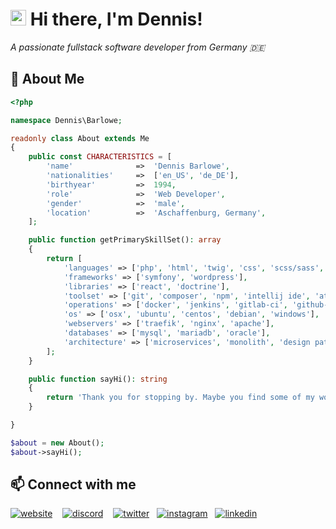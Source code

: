 <h1><img src="https://media.giphy.com/media/hvRJCLFzcasrR4ia7z/giphy.gif" width="25px"> Hi there, I'm Dennis!</h1>

<i>A passionate fullstack software developer from Germany 🇩🇪</i>

## 📖 About Me

```php
<?php

namespace Dennis\Barlowe;

readonly class About extends Me
{
    public const CHARACTERISTICS = [
        'name'              =>  'Dennis Barlowe',
        'nationalities'     =>  ['en_US', 'de_DE'],
        'birthyear'         =>  1994,
        'role'              =>  'Web Developer',
        'gender'            =>  'male',
        'location'          =>  'Aschaffenburg, Germany',
    ];

    public function getPrimarySkillSet(): array
    {
        return [
            'languages' => ['php', 'html', 'twig', 'css', 'scss/sass', 'javascript', 'sql', 'bash'], 
            'frameworks' => ['symfony', 'wordpress'],
            'libraries' => ['react', 'doctrine'],
            'toolset' => ['git', 'composer', 'npm', 'intellij ide', 'atlassian', 'adobe', 'webpack'], 
            'operations' => ['docker', 'jenkins', 'gitlab-ci', 'github-actions'],
            'os' => ['osx', 'ubuntu', 'centos', 'debian', 'windows'],
            'webservers' => ['traefik', 'nginx', 'apache'],
            'databases' => ['mysql', 'mariadb', 'oracle'], 
            'architecture' => ['microservices', 'monolith', 'design patterns', 'api', 'modular', 'unittests', 'message queues', 'SOLID'],
        ];
    }

    public function sayHi(): string
    {
        return 'Thank you for stopping by. Maybe you find some of my work interesting.';
    }

}

$about = new About();
$about->sayHi();

```

## 📫 Connect with me

[<img alt="website" src="https://img.shields.io/badge/-website-4285F4?style=for-the-badge&logo=google-chrome&logoColor=white" />](https://dennzo.com) &nbsp;&nbsp;
[<img alt="discord" src="https://img.shields.io/badge/-discord-7289DA?style=for-the-badge&logo=discord&logoColor=white" />](https://discord.com/users/201773417626730497) &nbsp;&nbsp;
[<img alt="twitter" src="https://img.shields.io/badge/-twitter-1DA1F2?style=for-the-badge&logo=twitter&logoColor=white" />](https://twitter.com/deennzoo)&nbsp;&nbsp;
[<img alt="instagram" src="https://img.shields.io/badge/-instagram-E4405F?style=for-the-badge&logo=instagram&logoColor=white" />](https://instagram.com/deennzo)&nbsp;&nbsp;
[<img alt="linkedin" src="https://img.shields.io/badge/-linkedin-0077B5?style=for-the-badge&logo=linkedin&logoColor=white" />](https://linkedin.com/in/dennzo)


<!--

## 🏆 Github Statistics

![Top Languages](https://github-readme-stats.vercel.app/api/top-langs/?username=dennzo&layout=compact&theme=dracula)

![trophy](https://github-profile-trophy.vercel.app/?username=dennzo&theme=dracula)

![Dennis's GitHub stats](https://github-readme-stats.vercel.app/api?username=dennzo&show_icons=true&theme=dracula)
-->

